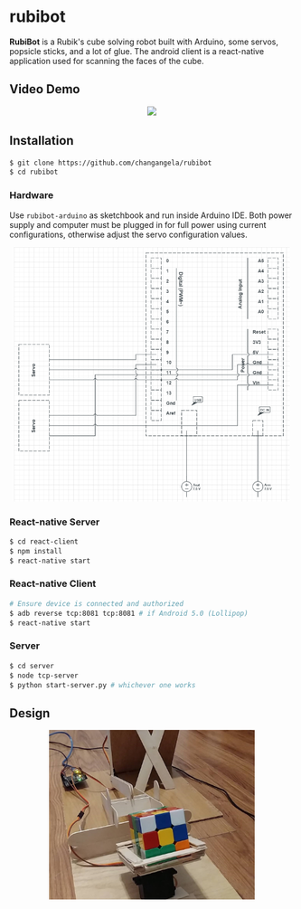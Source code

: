 # rubibot
**RubiBot** is a Rubik's cube solving robot built with Arduino, some servos, popsicle sticks, and a lot of glue. The android client is a react-native application used for scanning the faces of the cube.

## Video Demo
<p align="center">
  <a href="https://youtu.be/0IE1nfNaYXA">
  <img src = "http://img.youtube.com/vi/0IE1nfNaYXA/0.jpg"/>
  </a>
</p>

## Installation

```bash
$ git clone https://github.com/changangela/rubibot
$ cd rubibot
```
### Hardware
Use ```rubibot-arduino``` as sketchbook and run inside Arduino IDE. Both power supply and computer must be plugged in for full power using current configurations, otherwise adjust the servo configuration values.
<p align="center">
  <img src="img/schematics.png" height=450px/>
</p>

### React-native Server
```bash
$ cd react-client
$ npm install
$ react-native start
```

### React-native Client
```bash
# Ensure device is connected and authorized
$ adb reverse tcp:8081 tcp:8081 # if Android 5.0 (Lollipop)
$ react-native start
```

### Server
```bash
$ cd server
$ node tcp-server
$ python start-server.py # whichever one works
```

## Design
<p align="center">
  <img src="img/rubibot.jpg" height=300px/>
</p>
